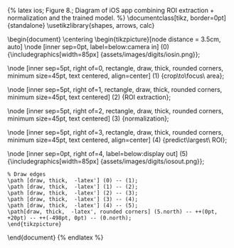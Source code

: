 {% latex
  ios;
  Figure 8.;
  Diagram of iOS app combining ROI extraction + normalization and the trained model.
%}
\documentclass[tikz, border=0pt]{standalone}
\usetikzlibrary{shapes, arrows, calc}

\begin{document}
\centering
\begin{tikzpicture}[node distance = 3.5cm, auto]
\node [inner sep=0pt, label=below:camera in] (0) {\includegraphics[width=85px]
  {assets/images/digits/iosin.png}};

  \node [inner sep=5pt, right of=0, rectangle, draw, thick, rounded corners, minimum size=45pt, text centered, align=center]
  (1) {crop\\to\\focus\ area};

  \node [inner sep=5pt, right of=1, rectangle, draw, thick, rounded corners, minimum size=45pt, text centered]
  (2) {ROI extraction};

  \node [inner sep=5pt, right of=2, rectangle, draw, thick, rounded corners, minimum size=45pt, text centered]
  (3) {normalization};

  \node [inner sep=5pt, right of=3, rectangle, draw, thick, rounded corners, minimum size=45pt, text centered, align=center]
  (4) {predict\\largest\ ROI};

  \node [inner sep=0pt, right of=4, label=below:display out] (5) {\includegraphics[width=85px]
    {assets/images/digits/iosout.png}};

    % Draw edges
    \path [draw, thick,  -latex'] (0) -- (1);
    \path [draw, thick,  -latex'] (1) -- (2);
    \path [draw, thick,  -latex'] (2) -- (3);
    \path [draw, thick,  -latex'] (3) -- (4);
    \path [draw, thick,  -latex'] (4) -- (5);
    \path[draw, thick,  -latex', rounded corners] (5.north) -- ++(0pt, +20pt) -- ++(-498pt, 0pt) -- (0.north);
    \end{tikzpicture}

\end{document}
{% endlatex %}
